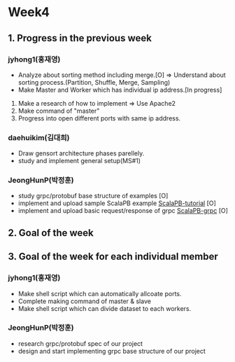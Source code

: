 # Week4
## 1. Progress in the previous week
### jyhong1(홍재영)
* Analyze about sorting method including merge.[O]
=> Understand about sorting process.(Partition, Shuffle, Merge, Sampling)
* Make Master and Worker which has individual ip address.[In progress]
1. Make a research of how to implement => Use Apache2
2. Make command of "master"
3. Progress into open different ports with same ip address.

### daehuikim(김대희)
* Draw gensort architecture phases parellely.
* study and implement general setup(MS#1)

### JeongHunP(박정훈)
* study grpc/protobuf base structure of examples [O]
* implement and upload sample ScalaPB example [ScalaPB-tutorial](https://scalapb.github.io/docs/getting-started) [O]
* implement and upload basic request/response of grpc [ScalaPB-grpc](https://scalapb.github.io/docs/grpc) [O]

## 2. Goal of the week



## 3. Goal of the week for each individual member
### jyhong1(홍재영)
* Make shell script which can automatically allcoate ports.
* Complete making command of master & slave
* Make shell script which can divide dataset to each workers.

### JeongHunP(박정훈)
* research grpc/protobuf spec of our project
* design and start implementing grpc base structure of our project